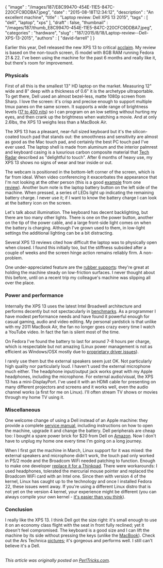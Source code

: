 {
   "image" : "/images/187/E8C99470-454E-11E5-847C-220CFC9DDBA7.jpeg",
   "date" : "2015-08-18T12:34:12",
   "description" : "An excellent machine",
   "title" : "Laptop review: Dell XPS 13 2015",
   "tags" : [
      "dell",
      "laptop",
      "xps"
   ],
   "draft" : false,
   "thumbnail" : "/images/187/thumb_E8C99470-454E-11E5-847C-220CFC9DDBA7.jpeg",
   "categories" : "hardware",
   "slug" : "187/2015/8/18/Laptop-review--Dell-XPS-13-2015",
   "authors" : [
      "david-farrell"
   ]
}


Earlier this year, Dell released the new XPS 13 to critical [acclaim](http://www.dell.com/us/p/xps-13-9343-laptop/pd#AnchorZone5). My review is based on the non-touch screen, i5 model with 8GB RAM running Fedora 21 & 22. I've been using the machine for the past 6 months and really like it, but there's room for improvement.

### Physicals

First of all this is the smallest 13" HD laptop on the market. Measuring 12" wide and 8" deep with a thickness of 0.6" it is the archetype ultraportable. To get there, Dell used an almost bezel-less, matte 1080p screen from Sharp. I love the screen: it's crisp and precise enough to support multiple tmux panes on the same screen. It supports a wide range of brightness levels ([17 to 400 nits](http://www.anandtech.com/show/8983/dell-xps-13-review/5)) so I can program on an low setting without hurting my eyes, and then crank up the brightness when watching a movie. And at only 2.6lbs, the XPS 13 weighs less than a MacBook Air.

The XPS 13 has a pleasant, near-full sized keyboard but it's the silicon-coated touch pad that stands out: the smoothness and sensitivity are almost as good as the Mac touch pad, and certainly the best PC touch pad I've ever used. The laptop shell is made from aluminum and the interior palmrest and keyboard casing is a luxurious carbon composite material that [Tech Radar](http://www.techradar.com/us/reviews/pc-mac/laptops-portable-pcs/laptops-and-netbooks/dell-xps-13-2015-1279013/review) described as "delightful to touch". After 6 months of heavy use, my XPS 13 shows no signs of wear and tear inside or out.

The webcam is positioned in the bottom-left corner of the screen, which is far from ideal. When video conferencing it exacerbates the appearance that I'm not looking at the other person (this is a good [example](http://www.businessnewsdaily.com/images/i/000/007/961/i02/Photo5.jpg?1422635240) from one [review](http://www.businessnewsdaily.com/7729-dell-xps-13-laptop-review-business.html)). Another bum note is the laptop battery button on the left side of the machine. When pressed, a series of LEDs light up indicating the remaining battery charge. I never use it; if I want to know the battery charge I can look at the battery icon on the screen.

Let's talk about illumination. The keyboard has decent backlighting, but there are too many other lights. There is one on the power button, another on the tip of the power cable, and a large front-side light comes on when the battery is charging. Although I've grown used to them, in low-light settings the additional lighting can be a bit distracting.

Several XPS 13 reviews cited how difficult the laptop was to physically open when closed. I found this initially too, but the stiffness subsided after a couple of weeks and the screen hinge action remains reliably firm. A non-problem.

One under-appreciated feature are the [rubber supports](https://d3nevzfk7ii3be.cloudfront.net/igi/SVmnkACIFvh1Kxio.medium): they're great at holding the machine steady on low-friction surfaces. I never thought about this before, until on a recent trip my colleague's machine was slipping all over the place.

### Power and performance

Internally the XPS 13 uses the latest Intel Broadwell architecture and performs decently but not spectacularly in [benchmarks](http://www.techradar.com/us/reviews/pc-mac/laptops-portable-pcs/laptops-and-netbooks/dell-xps-13-2015-1279013/review/2). As a programmer I have modest performance needs and have found it powerful enough for casual gaming, audio and video editing. My personal yardstick is that unlike with my 2011 MacBook Air, the fan no longer goes crazy every time I watch a YouTube video. In fact the fan is silent most of the time.

On Fedora I've found the battery to last for around 7-8 hours per charge, which is respectable but not amazing (Linux power management is not as efficient as Windows/OSX mostly due to [proprietary driver issues](http://unix.stackexchange.com/questions/119606/why-does-linux-have-poor-battery-life-by-default-compared-to-windows#answer-119620)).

I rarely use them but the external speakers seem just OK. Not particularly high quality nor particularly loud. I haven't used the external microphone much either. The headphone input/output jack works great with my Apple headphones, including the microphone. For external audio/visual, the XPS 13 has a mini-DisplayPort. I've used it with an HDMI cable for presenting on many different projectors and screens and it works well, even the audio channel works (a first for me on Linux). I'll often stream TV shows or movies through my home TV using it.

### Miscellaneous

One welcome change of using a Dell instead of an Apple machine: they provide a complete [service manual](http://downloads.dell.com/Manuals/all-products/esuprt_laptop/esuprt_xps_laptop/xps-13-9343-laptop_Service%20Manual_en-us.pdf), including instructions on how to open the machine, upgrade it and change the battery. Dell peripherals are cheap too: I bought a spare power brick for $20 from Dell on [Amazon](http://www.amazon.com/gp/product/B00EM2V8AS). Now I don't have to unplug my home one every time I'm going on a long journey.

When I first got the machine in March, Linux support for it was mixed: the external speakers and microphone didn't work, the touch pad only worked in PS/2 mode and the Broadcom WiFi needed patching to function. Enough to make one developer [replace it for a Thinkpad](https://major.io/2015/02/03/linux-support-dell-xps-13-9343-2015-model/). There were workarounds: I used headphones, tolerated the mercurial mouse pointer and replaced the Broadcom WiFi card with an Intel one. Since then with version 4 of the kernel, Linux has caught up to the technology and once I installed Fedora 22, these issues went away. If you're using a different Linux distro that is not yet on the version 4 kernel, your experience might be different (you can always compile your own kernel - [it's easier than you think](https://www.linux.com/topic/desktop/how-compile-linux-kernel-0)).

### Conclusion

I really like the XPS 13. I think Dell got the size right: it's small enough to use it on an economy class flight with the seat in front fully reclined; yet it doesn't feel compromised. The keyboard is a good size and I can lift the machine by its side without pressing the keys (unlike the [MacBook](https://www.apple.com/macbook/)). Check out the Ars Technica [pictures](http://arstechnica.com/gadgets/2015/02/review-the-dell-xps-13-is-the-pc-laptop-to-beat/); it's gorgeous and performs well. I still can't believe it's a Dell.

\
*This article was originally posted on [PerlTricks.com](http://perltricks.com).*
